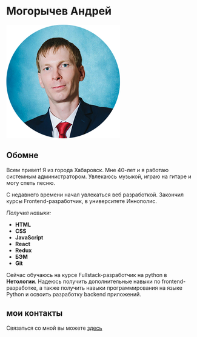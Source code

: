 

# Могорычев Андрей

![Могорычев Андрей](/images/me.png)

## Обомне
Всем привет! Я из города Хабаровск. Мне 40-лет и я работаю системным администратором.
Увлекаюсь музыкой, играю на гитаре и могу спеть песню.

С недавнего времени начал увлекаться веб разработкой. Закончил курсы Frontend-разработчик, в университете Иннополис. 
    
_Получил навыки:_
* **HTML**
* **CSS**
* **JavaScript**
* **React**
* **Redux**
* **БЭМ**
* **Git** 

Сейчас обучаюсь на курсе Fullstack-разработчик на python в **Нетологии**. Надеюсь получить дополнительные навыки по frontend-разработке, а также получить навыки программирования на языке Python и освоить разработку backеnd приложений.

## мои контакты
Связаться со мной вы можете [здесь](https://vk.com/id9663572)
  




